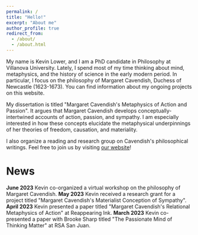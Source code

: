 ```yaml
---
permalink: /
title: "Hello!"
excerpt: "About me"
author_profile: true
redirect_from: 
  - /about/
  - /about.html
---
```


My name is Kevin Lower, and I am a PhD candidate in Philosophy at Villanova University. Lately, I spend most of my time thinking about mind, metaphysics, and the history of science in the early modern period. In particular, I focus on the philosophy of Margaret Cavendish, Duchess of Newcastle (1623-1673). You can find information about my ongoing projects on this website.

My dissertation is titled "Margaret Cavendish's Metaphysics of Action and Passion". It argues that Margaret Cavendish develops conceptually-intertwined accounts of action, passion, and sympathy. I am especially interested in how these concepts elucidate the metaphysical underpinnings of her theories of freedom, causation, and materiality.

I also organize a reading and research group on Cavendish's philosophical writings. Feel free to join us by visiting [our website](https://thecavendishcollective.weebly.com/)!

News
======
<b>June 2023</b>  Kevin co-organized a virtual workshop on the philosophy of Margaret Cavendish.
<b>May 2023</b>   Kevin received a research grant for a project titled "Margaret Cavendish's Materialist Conception of Sympathy".
<b>April 2023</b> Kevin presented a paper titled "Margaret Cavendish's Relational Metaphysics of Action" at Reappearing Ink.
<b>March 2023</b> Kevin co-presented a paper with Brooke Sharp titled "The Passionate Mind of Thinking Matter" at RSA San Juan.

